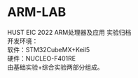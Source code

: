 # ARM-LAB
HUST EIC 2022 ARM处理器及应用 实验归档  
开发环境：  
软件：STM32CubeMX+Keil5  
硬件：NUCLEO-F401RE  
由基础实验+综合实验两部分组成。  
